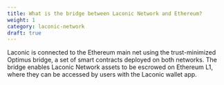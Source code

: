 ```yaml
---
title: What is the bridge between Laconic Network and Ethereum?
weight: 1
category: laconic-network
draft: true
---
```


Laconic is connected to the Ethereum main net using the trust-minimized Optimus bridge, a set of smart contracts deployed on both networks. The bridge enables Laconic Network assets to be escrowed on Ethereum L1, where they can be accessed by users with the Laconic wallet app. 

